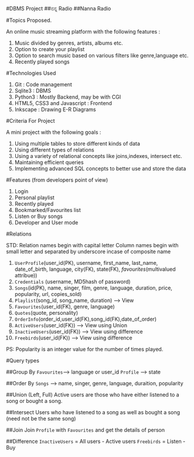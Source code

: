 #DBMS Project
##ನನ್ನ Radio
##Nanna Radio

#Topics Proposed.

An online music streaming platform with the following features : 

1. Music divided by genres, artists, albums etc.
2. Option to create your playlist
3. Option to search music based on various filters like genre,language etc.
4. Recently played songs

#Technologies Used

1. Git : Code management
2. Sqlite3 : DBMS
3. Python3 : Mostly Backend, may be with CGI
4. HTML5, CSS3 and Javascript : Frontend
5. Inkscape : Drawing E-R Diagrams

#Criteria For Project

A mini project with the following goals : 

1. Using multiple tables to store different kinds of data
2. Using different types of relations 
3. Using a variety of relational concepts like joins,indexes, intersect etc.
4. Maintaining efficient queries
5. Implementing advanced SQL concepts to better use and store the data

#Features (from developers point of view)

1. Login
2. Personal playlist
3. Recently played
4. Bookmarked/Favourites list
5. Listen or Buy songs
6. Developer and User mode

#Relations

STD: Relation names begin with capital letter
	 Column names begin with small letter and separated by underscore incase of composite name

1. `UserProfile`(user_id(PK), username, first_name, last_name, date_of_birth, language, city(FK), state(FK), _favourites_(multivalued attribue))
2. `Credentials` (username, MD5hash of password)
3. `Songs`(id(PK), name, singer, film, genre, language, duration, price, popularity, url, copies_sold)
4. `Playlist`(song_id, song_name, duration) --> View
5. `Favourites`(user_id(FK), genre, language)
6. `Quotes`(quote, personality)
7. `OrderInfo`(order_id,user_id(FK),song_id(FK),date_of_order)
8. `ActiveUsers`(user_id(FK)) --> View using Union
9. `InactiveUsers`(user_id(FK)) --> View using difference
10. `Freebirds`(user_id(FK))  --> View using difference

PS: Popularity is an integer value for the number of times played.

#Query types

##Group By
`Favourites`--> language or user_id
`Profile`	--> state

##Order By
`Songs`		--> name, singer, genre, language, duraition, popularity

##Union (Left, Full)
Active users are those who have either listened to a song or bought a song.

##Intersect 
Users who have listened to a song as well as bought a song (need not be the same song)

##Join
Join `Profile` with `Favourites` and get the details of person 

##Difference
`InactiveUsers`  = All users - Active users
`Freebirds`      = Listen - Buy
